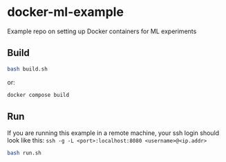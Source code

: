 # docker-ml-example
Example repo on setting up Docker containers for ML experiments

## Build

```bash
bash build.sh
```
or:
```bash
docker compose build
```

## Run

If you are running this example in a remote machine, 
your ssh login should look like this: `ssh -g -L <port>:localhost:8080 <username>@<ip.addr>`

```bash
bash run.sh
```
